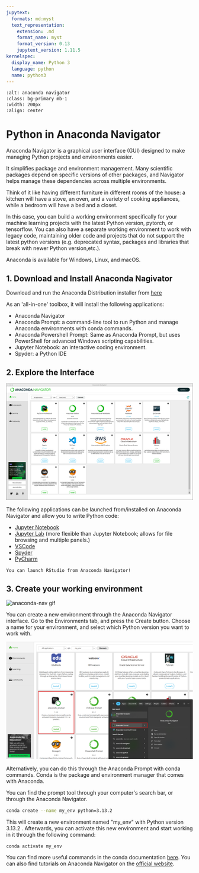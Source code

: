 ```yaml
---
jupytext:
  formats: md:myst
  text_representation:
    extension: .md
    format_name: myst
    format_version: 0.13
    jupytext_version: 1.11.5
kernelspec:
  display_name: Python 3
  language: python
  name: python3
---
```



```{image} ../_static/images/anaconda_secondary_logo.svg
:alt: anaconda navigator
:class: bg-primary mb-1
:width: 200px
:align: center
```


# Python in Anaconda Navigator

Anaconda Navigator is a graphical user interface (GUI) designed to make managing Python projects and environments easier.

It simplifies package and environment management. Many scientific packages depend on specific versions of other packages, and Navigator helps manage these dependencies across multiple environments. 

Think of it like having different furniture in different rooms of the house: a kitchen will have a stove, an oven, and a variety of cooking appliances, while a bedroom will have a bed and a closet. 

In this case, you can build a working environment specifically for your machine learning projects with the latest Python version, pytorch, or tensorflow. You can also have a separate working environment to work with legacy code, maintaining older code and projects that do not support the latest python versions (e.g. deprecated syntax, packages and libraries that break with newer Python version,etc.).

Anaconda is available for Windows, Linux, and macOS.

## 1. Download and Install Anaconda Nagivator

Download and run the Anaconda Distribution installer from [here](https://www.anaconda.com/download/success)

As an 'all-in-one' toolbox, it will install the following applications: 
- Anaconda Navigator
- Anaconda Prompt: a command-line tool to run Python and manage Anaconda environments with conda commands.
- Anaconda Powershell Prompt: Same as Anaconda Prompt, but uses PowerShell for advanced Windows scripting capabilities.
- Jupyter Notebook: an interactive coding environment.
- Spyder: a Python IDE

## 2. Explore the Interface

![anaconda_page](../_static/images/nav-tabs.png)

The following applications can be launched from/installed on Anaconda Navigator and allow you to write Python code:
- [Jupyter Notebook](https://jupyter-notebook.readthedocs.io/en/latest/)
- [Jupyter Lab](https://jupyterlab.readthedocs.io/en/latest/) (more flexible than Jupyter Notebook; allows for file browsing and multiple panels.)
- [VSCode](https://www.anaconda.com/docs/tools/working-with-conda/ide-tutorials/vscode)
- [Spyder](https://www.anaconda.com/docs/tools/working-with-conda/ide-tutorials/spyder)
- [PyCharm](https://www.anaconda.com/docs/tools/working-with-conda/ide-tutorials/pycharm)


```{note}
You can launch RStudio from Anaconda Navigator!
```

## 3. Create your working environment

![anaconda-nav gif](../_static/images/anaconda_create_env.gif)

You can create a new environment through the Anaconda Navigator interface. Go to the Environments tab, and press the Create button. Choose a name for your environment, and select which Python version you want to work with.


![anaconda-prompt](../_static/images/anaconda_prompt.png)

Alternatively, you can do this through the Anaconda Prompt with conda commands. Conda is the package and environment manager that comes with Anaconda. 

You can find the prompt tool through your computer's search bar, or through the Anaconda Navigator.

```bash
conda create --name my_env python=3.13.2 
```


This will create a new environment named "my_env" with Python version 3.13.2 . 
Afterwards, you can activate this new environment and start working in it through the following command:

```bash
conda activate my_env 
```

You can find more useful commands in the conda documentation [here](https://docs.conda.io/projects/conda/en/latest/user-guide/cheatsheet.html).
You can also find tutorials on Anaconda Navigator on the [official website](https://www.anaconda.com/docs/tools/anaconda-navigator/tutorials/main).